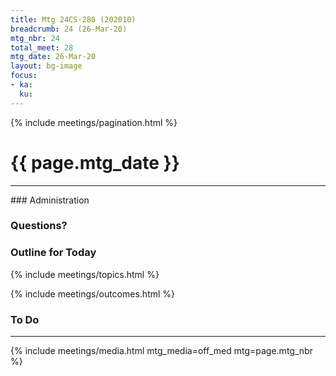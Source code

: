 ```yaml
---
title: Mtg 24CS-280 (202010)
breadcrumb: 24 (26-Mar-20)
mtg_nbr: 24
total_meet: 28
mtg_date: 26-Mar-20
layout: bg-image
focus:
- ka:
  ku:
---
```

{% include meetings/pagination.html %}
<h1 class="text-center">{{ page.mtg_date }}</h1>
<hr />
### Administration

### Questions?

### Outline for Today

{% include meetings/topics.html %}

{% include meetings/outcomes.html %}

### To Do

<hr />
{% include meetings/media.html mtg_media=off_med mtg=page.mtg_nbr %}
